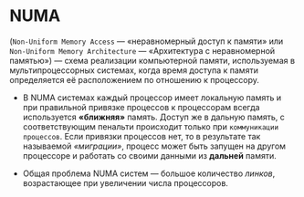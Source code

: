# NUMA 
(`Non-Uniform Memory Access` — «неравномерный доступ к памяти» или `Non-Uniform Memory Architecture` — «Архитектура с неравномерной памятью») — схема реализации компьютерной памяти, используемая в мультипроцессорных системах, когда время доступа к памяти определяется её расположением по отношению к процессору.

* В NUMA cистемах каждый процессор имеет локальную память и при правильной привязке процессов к процессорам всегда используется **«ближняя»** память. Доступ же в дальную память, с соответствующим пенальти происходит только при `коммуникации процессов`. Если привязки процессов нет, то в результате так называемой *«миграции»*, процесс может быть запущен на другом процессоре и работать со своими данными из **дальней** памяти.

* Общая проблема NUMA систем — большое количество *линков*, возрастающее при увеличении числа процессоров.